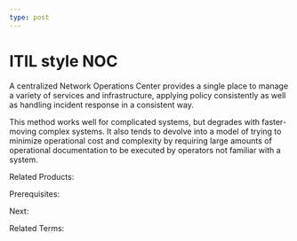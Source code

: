 ```yaml
---
type: post
---
```

# ITIL style NOC

A centralized Network Operations Center provides a single place to manage a variety of services and infrastructure, applying policy consistently as well as handling incident response in a consistent way.

This method works well for complicated systems, but degrades with faster-moving complex systems.  It also tends to devolve into a model of trying to minimize operational cost and complexity by requiring large amounts of operational documentation to be executed by operators not familiar with a system.

Related Products:

Prerequisites:

Next:

Related Terms:
